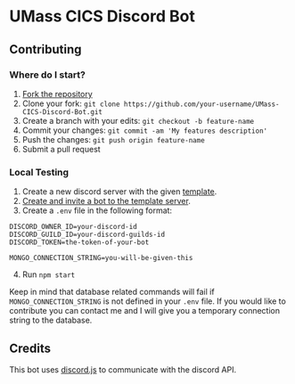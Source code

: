 # UMass CICS Discord Bot

## Contributing

### Where do I start?
1. [Fork the repository](https://github.com/daniel-melanson/UMass-CICS-Discord-Bot/fork)
2. Clone your fork: `git clone https://github.com/your-username/UMass-CICS-Discord-Bot.git`
3. Create a branch with your edits: `git checkout -b feature-name`
4. Commit your changes: `git commit -am 'My features description'`
5. Push the changes: `git push origin feature-name`
6. Submit a pull request

### Local Testing
1. Create a new discord server with the given [template](https://discord.new/C8kqqG6RZDrD).
2. [Create and invite a bot to the template server](https://github.com/jagrosh/MusicBot/wiki/Adding-Your-Bot-To-Your-Server).
3. Create a `.env` file in the following format: 
```
DISCORD_OWNER_ID=your-discord-id
DISCORD_GUILD_ID=your-discord-guilds-id
DISCORD_TOKEN=the-token-of-your-bot

MONGO_CONNECTION_STRING=you-will-be-given-this
```
4. Run `npm start`

Keep in mind that database related commands will fail if `MONGO_CONNECTION_STRING` is not defined in your `.env` file. If you would like to contribute you can contact me and I will give you a temporary connection string to the database.

## Credits
This bot uses [discord.js](https://github.com/discordjs/discord.js) to communicate with the discord API.